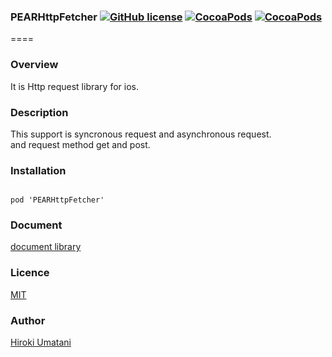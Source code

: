 ### PEARHttpFetcher [![GitHub license](https://img.shields.io/badge/LICENSE-MIT%20LICENSE-blue.svg)](https://github.com/HirokiUmatani/PEARHttpFetcher/LICENSE) [![CocoaPods](https://img.shields.io/badge/platform-ios-lightgrey.svg)](https://cocoapods.org/pods/PEARHttpFetcher) [![CocoaPods](https://img.shields.io/cocoapods/v/PEARHttpFetcher.svg)](https://cocoapods.org/pods/PEARHttpFetcher)  

====
### Overview
It is Http request library for ios.

### Description
This support is syncronous request and asynchronous request.  
and request method get and post.

### Installation
<code>
pod 'PEARHttpFetcher'
</code>

### Document
[document library](http://cocoadocs.org/docsets/PEARHttpFetcher/0.0.2/Classes/PEARHttpFetcher.html)

### Licence
[MIT](https://github.com/HirokiUmatani/PEARHttpFetcher/blob/master/LICENSE)

### Author
[Hiroki Umatani](https://github.com/HirokiUmatani)
